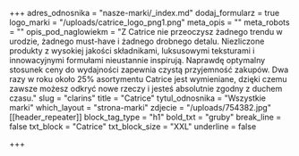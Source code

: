 +++
adres_odnosnika = "nasze-marki/_index.md"
dodaj_formularz = true
logo_marki = "/uploads/catrice_logo_png1.png"
meta_opis = ""
meta_robots = ""
opis_pod_naglowiekm = "Z Catrice nie przeoczysz żadnego trendu w urodzie, żadnego must-have i żadnego drobnego detalu. Niezliczone produkty z wysokiej jakości składnikami, luksusowymi teksturami i innowacyjnymi formułami nieustannie inspirują. Naprawdę optymalny stosunek ceny do wydajności zapewnia czystą przyjemność zakupów. Dwa razy w roku około 25% asortymentu Catrice jest wymieniane, dzięki czemu zawsze możesz odkryć nowe rzeczy i jesteś absolutnie zgodny z duchem czasu."
slug = "clarins"
title = "Catrice"
tytul_odnosnika = "Wszystkie marki"
which_layout = "strona-marki"
zdjecie = "/uploads/754382.jpg"
[[header_repeater]]
block_tag_type = "h1"
bold_txt = "gruby"
break_line = false
txt_block = "Catrice"
txt_block_size = "XXL"
underline = false

+++
